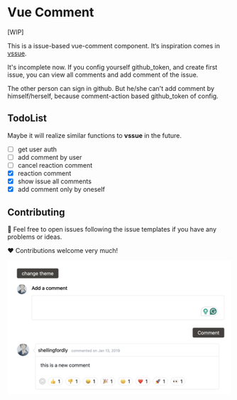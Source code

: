 # Vue Comment

[WIP]

This is a issue-based vue-comment component. It‘s inspiration comes in [vssue](https://github.com/meteorlxy/vssue).

It's incomplete now. If you config yourself github_token, and create first issue, you can view all comments and add comment of the issue.

The other person can sign in github. But he/she can't add comment by himself/herself, because comment-action based github_token of config.

## TodoList

Maybe it will realize similar functions to **vssue** in the future.

- [ ] get user auth
- [ ] add comment by user
- [ ] cancel reaction comment
- [x] reaction comment
- [x] show issue all comments
- [x] add comment only by oneself

## Contributing

📜 Feel free to open issues following the issue templates if you have any problems or ideas.

❤️ Contributions welcome very much!

![preview](./docs/img/preview.png)
